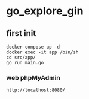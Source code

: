 # go_explore_gin

## first init 
```shell
docker-compose up -d
docker exec -it app /bin/sh
cd src/app/
go run main.go 
```

### web phpMyAdmin
```shell
http://localhost:8080/
```

